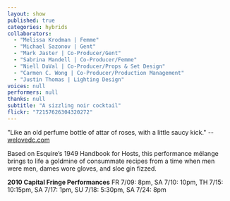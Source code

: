 ```yaml
---
layout: show
published: true
categories: hybrids
collaborators: 
  - "Melissa Krodman | Femme"
  - "Michael Sazonov | Gent"
  - "Mark Jaster | Co-Producer/Gent"
  - "Sabrina Mandell | Co-Producer/Femme"
  - "Niell DuVal | Co-Producer/Props & Set Design"
  - "Carmen C. Wong | Co-Producer/Production Management"
  - "Justin Thomas | Lighting Design"
voices: null
performers: null
thanks: null
subtitle: "A sizzling noir cocktail"
flickr: "72157626304320272"
---
```


"Like an old perfume bottle of attar of roses, with a little saucy kick." -- [welovedc.com](http://www.welovedc.com/2010/07/11/fringe-2010-handbook-for-hosts/)

Based on Esquire’s 1949 Handbook for Hosts, this performance mélange brings to life a goldmine of consummate recipes from a time when men were men, dames wore gloves, and sloe gin fizzed. 

**2010 Capital Fringe Performances**
FR 7/09: 8pm, SA 7/10: 10pm, TH 7/15: 10:15pm, SA 7/17: 1pm, SU 7/18: 5:30pm, SA 7/24: 8pm